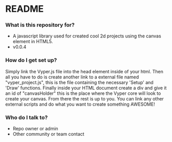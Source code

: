 # README #

### What is this repository for? ###

* A javascript library used for created cool 2d projects using the canvas element in HTML5.
* v0.0.4

### How do I get set up? ###

Simply link the Vyper.js file into the head element inside of your html. Then all you have to do is create another link to a external file named "vyper\_project.js", this is the file containing the necessary 'Setup' and 'Draw' functions. Finally inside your HTML document create a div and give it an id of "canvasHolder" this is the place where the Vyper core will look to create your canvas. From there the rest is up to you. You can link any other external scripts and do what you want to create something AWESOME!

### Who do I talk to? ###

* Repo owner or admin
* Other community or team contact
